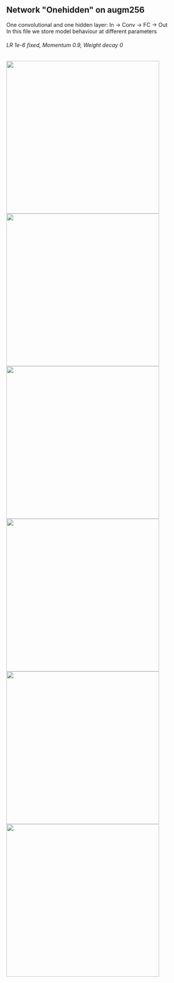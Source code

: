 Network "Onehidden" on augm256
------------------------------

One convolutional and one hidden layer: In -> Conv -> FC -> Out  
In this file we store model behaviour at different parameters

###### LR 1e-6 fixed, Momentum 0.9, Weight decay 0
<img src="./plots/2015-06-09-14-29_accuracy.png" width="400"><img src="./plots/2015-06-09-14-29_loss.png" width="400">
<img src="./plots/2015-06-09-14-38_mean_weights.png" width="400"><img src="./plots/2015-06-09-14-38_stds_weights.png" width="400">
<img src="./plots/2015-06-09-14-38_weight_ratios.png" width="400"><img src="./plots/2015-06-09-14-38_feature_squares.png" width="400">

